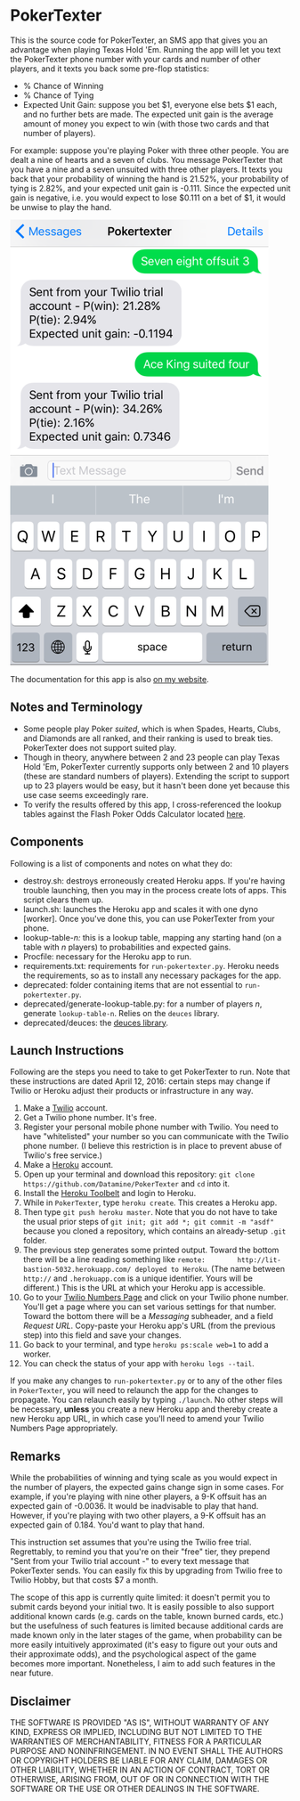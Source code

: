 # PokerTexter

This is the source code for PokerTexter, an SMS app that gives you an advantage when playing Texas Hold 'Em. Running the app will let you text the PokerTexter phone number with your cards and number of other players, and it texts you back some pre-flop statistics:
* % Chance of Winning
* % Chance of Tying
* Expected Unit Gain: suppose you bet $1, everyone else bets $1 each, and no further bets are made. The expected unit gain is the average amount of money you expect to win (with those two cards and that number of players).

For example: suppose you're playing Poker with three other people. You are dealt a nine of hearts and a seven of clubs. You message PokerTexter that you have a nine and a seven unsuited with three other players. It texts you back that your probability of winning the hand is 21.52%, your probability of tying is 2.82%, and your expected unit gain is -0.111. Since the expected unit gain is negative, i.e. you would expect to lose $0.111 on a bet of $1, it would be unwise to play the hand.

![Example of Use](https://raw.githubusercontent.com/Datamine/PokerTexter/master/example.png)

The documentation for this app is also [on my website](www.johnloeber.com/docs/pokertexter.html). 

## Notes and Terminology

* Some people play Poker *suited*, which is when Spades, Hearts, Clubs, and Diamonds are all ranked, and their ranking is used to break ties. PokerTexter does not support suited play.
* Though in theory, anywhere between 2 and 23 people can play Texas Hold 'Em, PokerTexter currently supports only between 2 and 10 players (these are standard numbers of players). Extending the script to support up to 23 players would be easy, but it hasn't been done yet because this use case seems exceedingly rare.
* To verify the results offered by this app, I cross-referenced the lookup tables against the Flash Poker Odds Calculator located [here](http://www.pokernews.com/poker-tools/poker-odds-calculator.htm).

## Components

Following is a list of components and notes on what they do:
* destroy.sh: destroys erroneously created Heroku apps. If you're having trouble launching, then you may in the process create lots of apps. This script clears them up.
* launch.sh: launches the Heroku app and scales it with one dyno [worker]. Once you've done this, you can use PokerTexter from your phone.
* lookup-table-*n:* this is a lookup table, mapping any starting hand (on a table with *n* players) to probabilities and expected gains.
* Procfile: necessary for the Heroku app to run.
* requirements.txt: requirements for `run-pokertexter.py`. Heroku needs the requirements, so as to install any necessary packages for the app.
* deprecated: folder containing items that are not essential to `run-pokertexter.py`.
* deprecated/generate-lookup-table.py: for a number of players *n*, generate `lookup-table-n`. Relies on the `deuces` library.
* deprecated/deuces: the [deuces library](https://github.com/worldveil/deuces).

## Launch Instructions

Following are the steps you need to take to get PokerTexter to run. Note that these instructions are dated April 12, 2016: certain steps may change if Twilio or Heroku adjust their products or infrastructure in any way.

1. Make a [Twilio](https://www.twilio.com/) account.
2. Get a Twilio phone number. It's free.
3. Register your personal mobile phone number with Twilio. You need to have "whitelisted" your number so you can communicate with the Twilio phone number. (I believe this restriction is in place to prevent abuse of Twilio's free service.)
4. Make a [Heroku](https://www.heroku.com/) account.
5. Open up your terminal and download this repository: `git clone https://github.com/Datamine/PokerTexter` and `cd` into it.
6. Install the [Heroku Toolbelt](https://devcenter.heroku.com/articles/getting-started-with-python#set-up) and login to Heroku.
7. While in `PokerTexter`, type `heroku create`. This creates a Heroku app.
8. Then type `git push heroku master`. Note that you do not have to take the usual prior steps of `git init; git add *; git commit -m "asdf"` because you cloned a repository, which contains an already-setup `.git` folder.
9. The previous step generates some printed output. Toward the bottom there will be a line reading something like `remote:        http://lit-bastion-5032.herokuapp.com/ deployed to Heroku`. (The name between `http://` and `.herokuapp.com` is a unique identifier. Yours will be different.) This is the URL at which your Heroku app is accessible.
10. Go to your [Twilio Numbers Page](https://www.twilio.com/user/account/phone-numbers/incoming) and click on your Twilio phone number. You'll get a page where you can set various settings for that number. Toward the bottom there will be a *Messaging* subheader, and a field *Request URL*. Copy-paste your Heroku app's URL (from the previous step) into this field and save your changes.
11. Go back to your terminal, and type `heroku ps:scale web=1` to add a worker.
12. You can check the status of your app with `heroku logs --tail`.

If you make any changes to `run-pokertexter.py` or to any of the other files in `PokerTexter`, you will need to relaunch the app for the changes to propagate. You can relaunch easily by typing `./launch`. No other steps will be necessary, **unless** you create a new Heroku app and thereby create a new Heroku app URL, in which case you'll need to amend your Twilio Numbers Page appropriately.

## Remarks

While the probabilities of winning and tying scale as you would expect in the number of players, the expected gains change sign in some cases. For example, if you're playing with nine other players, a 9-K offsuit has an expected gain of -0.0036. It would be inadvisable to play that hand. However, if you're playing with two other players, a 9-K offsuit has an expected gain of 0.184. You'd want to play that hand.

This instruction set assumes that you're using the Twilio free trial. Regrettably, to remind you that you're on their "free" tier, they prepend "Sent from your Twilio trial account -" to every text message that PokerTexter sends. You can easily fix this by upgrading from Twilio free to Twilio Hobby, but that costs $7 a month.

The scope of this app is currently quite limited: it doesn't permit you to submit cards beyond your initial two. It is easily possible to also support additional known cards (e.g. cards on the table, known burned cards, etc.) but the usefulness of such features is limited because additional cards are made known only in the later stages of the game, when probability can be more easily intuitively approximated (it's easy to figure out your outs and their approximate odds), and the psychological aspect of the game becomes more important. Nonetheless, I aim to add such features in the near future.

## Disclaimer

THE SOFTWARE IS PROVIDED "AS IS", WITHOUT WARRANTY OF ANY KIND, EXPRESS OR IMPLIED, INCLUDING BUT NOT LIMITED TO THE WARRANTIES OF MERCHANTABILITY, FITNESS FOR A PARTICULAR PURPOSE AND NONINFRINGEMENT. IN NO EVENT SHALL THE AUTHORS OR COPYRIGHT HOLDERS BE LIABLE FOR ANY CLAIM, DAMAGES OR OTHER LIABILITY, WHETHER IN AN ACTION OF CONTRACT, TORT OR OTHERWISE, ARISING FROM, OUT OF OR IN CONNECTION WITH THE SOFTWARE OR THE USE OR OTHER DEALINGS IN THE SOFTWARE.
